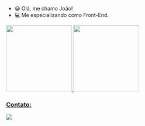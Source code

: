 - 😀 Olá, me chamo João! 
- 💻 Me especializando como Front-End. 



<div>
<a href="https://github.com/seu-usuário-aqui">
<img height="180em" src="https://github-readme-stats.vercel.app/api/top-langs/?username=JoaoPauloBastos&layout=compact&langs_count=7&theme=dracula"/>
<img height="180em" src="https://github-readme-stats.vercel.app/api?username=JoaoPauloBastos&show_icons=true&theme=dracula&include_all_commits=true&count_private=true"/>
</div>

  ### Contato:

<div>
<a href="https://www.linkedin.com/in/jo%C3%A3o-paulo-bastos-934320221/" target="_blank"><img src="https://img.shields.io/badge/-LinkedIn-%230077B5?style=for-the-badge&logo=linkedin&logoColor=white" target="_blank"></a>   
</div>

